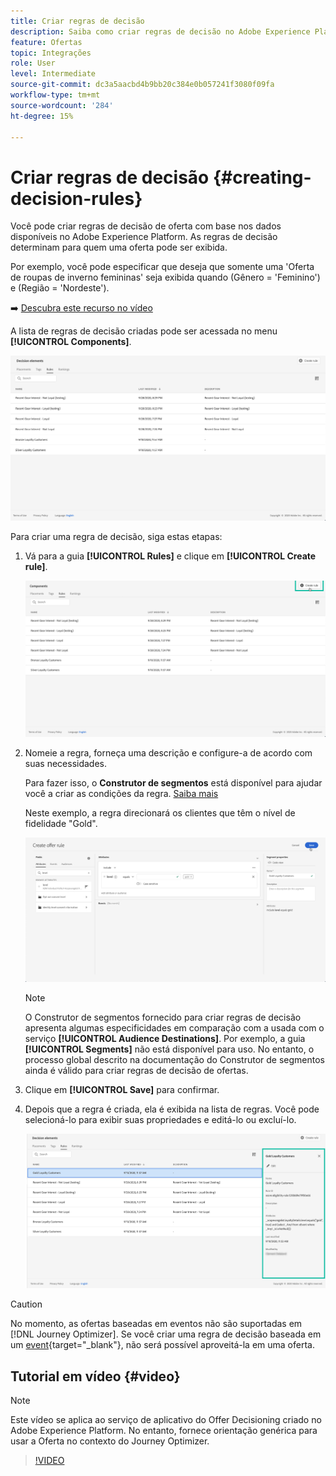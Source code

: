 ```yaml
---
title: Criar regras de decisão
description: Saiba como criar regras de decisão no Adobe Experience Platform.
feature: Ofertas
topic: Integrações
role: User
level: Intermediate
source-git-commit: dc3a5aacbd4b9bb20c384e0b057241f3080f09fa
workflow-type: tm+mt
source-wordcount: '284'
ht-degree: 15%

---
```


# Criar regras de decisão {#creating-decision-rules}

Você pode criar regras de decisão de oferta com base nos dados disponíveis no Adobe Experience Platform. As regras de decisão determinam para quem uma oferta pode ser exibida.

Por exemplo, você pode especificar que deseja que somente uma &#39;Oferta de roupas de inverno femininas&#39; seja exibida quando (Gênero = &#39;Feminino&#39;) e (Região = &#39;Nordeste&#39;).

➡️ [Descubra este recurso no vídeo](#video)

A lista de regras de decisão criadas pode ser acessada no menu **[!UICONTROL Components]**.

![](../../assets/decision_rules_list.png)

Para criar uma regra de decisão, siga estas etapas:

1. Vá para a guia **[!UICONTROL Rules]** e clique em **[!UICONTROL Create rule]**.

   ![](../../assets/offers_decision_rule_creation.png)

1. Nomeie a regra, forneça uma descrição e configure-a de acordo com suas necessidades.

   Para fazer isso, o **Construtor de segmentos** está disponível para ajudar você a criar as condições da regra. [Saiba mais](../../segment/about-segments.md)

   Neste exemplo, a regra direcionará os clientes que têm o nível de fidelidade &quot;Gold&quot;.

   ![](../../assets/offers_decision_rule_creation_segment.png)

   >[!NOTE]
   >
   >O Construtor de segmentos fornecido para criar regras de decisão apresenta algumas especificidades em comparação com a usada com o serviço **[!UICONTROL Audience Destinations]**. Por exemplo, a guia **[!UICONTROL Segments]** não está disponível para uso. No entanto, o processo global descrito na documentação do Construtor de segmentos ainda é válido para criar regras de decisão de ofertas.

1. Clique em **[!UICONTROL Save]** para confirmar.

1. Depois que a regra é criada, ela é exibida na lista de regras. Você pode selecioná-lo para exibir suas propriedades e editá-lo ou excluí-lo.

   ![](../../assets/rule_created.png)

>[!CAUTION]
>
>No momento, as ofertas baseadas em eventos não são suportadas em [!DNL Journey Optimizer]. Se você criar uma regra de decisão baseada em um [event](https://experienceleague.adobe.com/docs/experience-platform/segmentation/ui/segment-builder.html?lang=en#events){target=&quot;_blank&quot;}, não será possível aproveitá-la em uma oferta.

## Tutorial em vídeo {#video}

>[!NOTE]
>
>Este vídeo se aplica ao serviço de aplicativo do Offer Decisioning criado no Adobe Experience Platform. No entanto, fornece orientação genérica para usar a Oferta no contexto do Journey Optimizer.

>[!VIDEO](https://video.tv.adobe.com/v/329373?quality=12)
